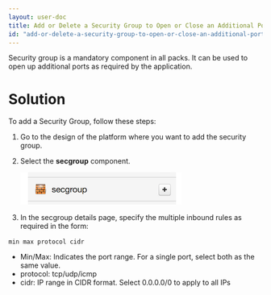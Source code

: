 ```yaml
---
layout: user-doc
title: Add or Delete a Security Group to Open or Close an Additional Port
id: "add-or-delete-a-security-group-to-open-or-close-an-additional-port"
---
```


Security group is a mandatory component in all packs. It can be used to open up additional ports as required by the application.

# Solution

To add a Security Group, follow these steps:

1. Go to the design of the platform where you want to add the security group.
2. Select the **secgroup** component.

    ![Security Group](/assets/docs/local/images/secgroup.png)

3. In the secgroup details page, specify the multiple inbound rules as required in the form:

```
min max protocol cidr
```

* Min/Max: Indicates the port range. For a single port, select both as the same value.
* protocol: tcp/udp/icmp
* cidr: IP range in CIDR format. Select 0.0.0.0/0 to apply to all IPs
